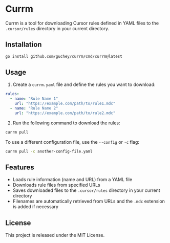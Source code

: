 # Currm

Currm is a tool for downloading Cursor rules defined in YAML files to the `.cursor/rules` directory in your current directory.

## Installation

```bash
go install github.com/guchey/currm/cmd/currm@latest
```

## Usage

1. Create a `currm.yaml` file and define the rules you want to download:

```yaml
rules:
  - name: "Rule Name 1"
    url: "https://example.com/path/to/rule1.mdc"
  - name: "Rule Name 2"
    url: "https://example.com/path/to/rule2.mdc"
```

2. Run the following command to download the rules:

```bash
currm pull
```

To use a different configuration file, use the `--config` or `-c` flag:

```bash
currm pull -c another-config-file.yaml
```

## Features

- Loads rule information (name and URL) from a YAML file
- Downloads rule files from specified URLs
- Saves downloaded files to the `.cursor/rules` directory in your current directory
- Filenames are automatically retrieved from URLs and the `.mdc` extension is added if necessary

## License

This project is released under the MIT License.